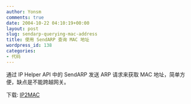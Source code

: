 ```yaml
---
author: Yonsm
comments: true
date: 2004-10-22 04:10:19+00:00
layout: post
slug: sendarp-querying-mac-address
title: 使用 SendARP 查询 MAC 地址
wordpress_id: 138
categories:
- 代码
---
```


通过 IP Helper API 中的 SendARP 发送 ARP 请求来获取 MAC 地址，简单方便，缺点是不能跨越网关。

  


下载: [IP2MAC](/asserts/1098360337.rar)

  

